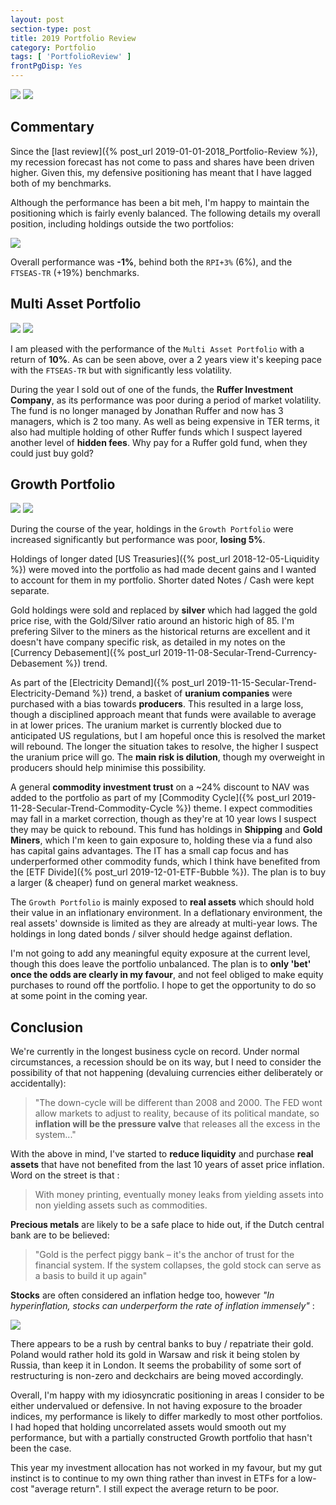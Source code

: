 ```yaml
---
layout: post
section-type: post
title: 2019 Portfolio Review
category: Portfolio
tags: [ 'PortfolioReview' ]
frontPgDisp: Yes
---
```


<img style="border: 0;" style="border: 0 ; padding-bottom: 20px" src="/img/2020/20200102_Overview1.png" />
<img style="border: 0;" src="/img/2020/20200102_Overview2.png" />


## Commentary


Since the [last review]({% post_url 2019-01-01-2018_Portfolio-Review %}), my recession
forecast has not come to pass and shares have been driven higher.  Given this, my defensive
positioning has meant that I have lagged both of my benchmarks.  

Although the performance has been a bit meh, I'm happy to maintain the positioning which is 
fairly evenly balanced.  The following details my overall position, including holdings outside the two
portfolios:

<img style="border: 0;" src="/img/2020/20200102_Overview3.png" />

Overall performance was **-1%**, behind both the `RPI+3%` (6%), and the `FTSEAS-TR` (+19%) benchmarks.

## Multi Asset Portfolio

<img style="border: 0;" src="/img/2020/20200102_MA1.png" />
<img style="border: 0;" src="/img/2020/20200102_MA2.png" />

I am pleased with the performance of the `Multi Asset Portfolio` with a return of **10%**.  As
can be seen above, over a 2 years view it's keeping pace with the `FTSEAS-TR` but with 
significantly less volatility.

During the year I sold out of one of the funds, the **Ruffer Investment Company**, as its performance was 
poor during a period of market volatility.  The fund is no longer managed by Jonathan Ruffer and 
now has 3 managers, which is 2 too many.  As well as being expensive in TER terms, it also had 
multiple holding of other Ruffer funds which I suspect layered another level of **hidden fees**. Why 
pay for a Ruffer gold fund, when they could just buy gold?


## Growth Portfolio

<img style="border: 0;" src="/img/2020/20200102_G1.png" />
<img style="border: 0;" src="/img/2020/20200102_G2.png" />

During the course of the year, holdings in the `Growth Portfolio` were increased significantly but 
performance was poor, **losing 5%**.

Holdings of longer dated [US Treasuries]({% post_url 2018-12-05-Liquidity %}) were 
moved into the portfolio as had made decent gains and I wanted to account for them in my portfolio.  Shorter 
dated Notes / Cash were kept separate.

Gold holdings were sold and replaced by **silver** which had lagged the gold price rise, with the Gold/Silver 
ratio around an historic high of 85.  I'm prefering Silver to the miners as the historical returns are 
excellent and it doesn't have company specific risk, as detailed in my notes on the 
[Currency Debasement]({% post_url 2019-11-08-Secular-Trend-Currency-Debasement %}) trend.

As part of the [Electricity Demand]({% post_url 2019-11-15-Secular-Trend-Electricity-Demand %}) trend, 
a basket of **uranium companies** were purchased with a bias towards **producers**.  This resulted in a large 
loss, though a disciplined approach meant that funds were available to average in at lower prices.  The 
uranium market is currently blocked due to anticipated US regulations, but I am hopeful once this is 
resolved the market will rebound.  The longer the situation takes to resolve, the higher I suspect the 
uranium price will go.  The **main risk is dilution**, though my overweight in producers should help 
minimise this possibility.

A general **commodity investment trust** on a ~24% discount to NAV was added to the portfolio as part of my 
[Commodity Cycle]({% post_url 2019-11-28-Secular-Trend-Commodity-Cycle %}) theme.
I expect commodities may fall in a market correction, though as they're at 10 year lows I suspect 
they may be quick to rebound.  This fund has holdings in **Shipping** and **Gold Miners**, which I'm keen to 
gain exposure to, holding these via a fund also has capital gains advantages.  The IT has a small cap 
focus and has underperformed other commodity funds, which I think have benefited from the 
[ETF Divide]({% post_url 2019-12-01-ETF-Bubble %}).  The plan is to buy a larger (& cheaper) fund on 
general market weakness.

The `Growth Portfolio` is mainly exposed to **real assets** which should hold their value in an inflationary 
environment.  In a deflationary environment, the real assets' downside is limited as they are 
already at multi-year lows.  The holdings in long dated bonds / silver should hedge against deflation. 

I'm not going to add any meaningful equity exposure at the current level, though this does leave
the portfolio unbalanced.  The plan is to **only 'bet' once the odds are clearly in my favour**, and not 
feel obliged to make equity purchases to round off the portfolio.  I hope to get the opportunity to 
do so at some point in the coming year.


## Conclusion 

We're currently in the longest business cycle on record.  Under normal circumstances, a recession 
should be on its way, but I need to consider the possibility of that not happening (devaluing 
currencies either deliberately or accidentally):

> "The down-cycle will be different than 2008 and 2000. The FED wont allow markets to adjust to reality, 
> because of its political mandate, so **inflation will be the pressure valve** that releases all the excess in the system..."

With the above in mind, I've started to **reduce liquidity** and purchase **real assets** that have not 
benefited from the last 10 years of asset price inflation.  Word on the street is that :

> With money printing, eventually money leaks from yielding assets into non yielding assets such as commodities. 

**Precious metals** are likely to be a safe place to hide out, if the Dutch central bank are to be believed:

> "Gold is the perfect piggy bank – it's the anchor of trust for the financial system. If
> the system collapses, the gold stock can serve as a basis to build it up again"

**Stocks** are often considered an inflation hedge too, however *"In hyperinflation, stocks can underperform 
the rate of inflation immensely"* :

<img style="border: 0;" src="/img/2020/20200102_VenGoldStock.png" />

There appears to be a rush by central banks to buy / repatriate their gold.  Poland would rather hold 
its gold in Warsaw and risk it being stolen by Russia, than keep it in London.  It seems the probability 
of some sort of restructuring is non-zero and deckchairs are being moved accordingly.

Overall, I'm happy with my idiosyncratic positioning in areas I consider to be either undervalued or 
defensive.  In not having exposure to the broader indices, my performance is likely to differ markedly to 
most other portfolios.  I had hoped that holding uncorrelated assets would smooth out my performance, but 
with a partially constructed Growth portfolio that hasn't been the case.

This year my investment allocation has not worked in my favour, but my gut instinct is to continue to my own
thing rather than invest in ETFs for a low-cost "average return".  I still expect the average return to be poor.




